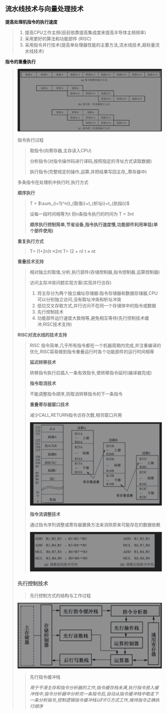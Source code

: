 ## 流水线技术与向量处理技术



__提高处理机指令的执行速度__

> 1. 提高CPU工作主频(目前依靠提高集成度来提高半导体主频频率)
> 2. 采用更好的算法和功能部件 (RISC)
> 3. 采用指令并行技术(提高单处理器性能的主要方法,流水线技术,超标量流水线技术)
>
> 

__指令的重叠执行__

> ![image-20210918103531244](image-20210918103531244.png)
>
> 
>
> 指令执行过程
>
> > 取指令(向寄存器,主存读入CPU)
> >
> > 分析指令(对指令操作码进行译码,按照指定的寻址方式读取数据)
> >
> > 执行指令(完整规定的操作,运算,并把结果写回主存,,寄存器中)
>
> 多条指令在处理机中执行时,执行方式
>
> __顺序执行__
>
> > T = $\sum_{i=1}^n(t_{取值i}+t_{析址i}+t_{执指i})$
> >
> > 设每一段时间相等为t 则n条指令执行的时间为 T = 3nt
> >
> > __顺序执行控制简单,节省设备,指令执行速度慢,功能部件利用率低(单个部件使用)__
>
> __重复执行方式__
>
> > T= (1+2n)t $\approx$2nt    T= (2 + n) t $\approx$ nt
>
> __重叠技术支持__
>
> > 相对独立的取值,分析,执行部件(存储控制器,指令控制器,运算控制器)
> >
> > 访问主存冲突问题实现方案(实现并行访存)
> >
> > 1. 将主存分为两个独立编址存储器:指令存储器和数据存储器,CPU可以分别独立访问,没有取址冲突和析址冲突
> > 2. 低位交叉存取方式,并行访问不在同一个存储体中的指令或数据
> > 3. 先行控制技术
> > 4. 功能部件运行速度大致相等,避免相互等待(先行控制技术缓冲,RISC技术支持)
>
> __RISC对流水线的技术支持__
>
> > RISC 指令简单,几乎所有指令都在一个机器周期内完成,并注重编译的优化,RISC容易做到指令重叠运行时各个功能部件的运行时间相等
> >
> > __延迟转移技术__
> >
> > 转移指令执行后插入一条有效指令,使转移指令延时(编译器完成)
> >
> > __指令取消技术__
> >
> > 不能调整指令顺序,则取消转移指令的下一条指令
> >
> > __重叠寄存器窗口技术__
> >
> > 减少CALL,RETURN指令访存次数,相邻窗口共用
> >
> > ![image-20210918114033869](image-20210918114033869.png)
> >
> > __指令流调整技术__
> >
> > 通过指令序列调整或寄存器置换方法来消除原来可能存在的数据依赖
> >
> > ![image-20210918114437752](image-20210918114437752.png)
>
> ### 先行控制技术
>
> > 先行控制方式的结构与工作过程
>
> ![image-20210918114716304](image-20210918114716304.png)
>
> > 先行指令缓冲栈
> >
> > _用于平滑主存和指令分析器的工作,指令缓存栈未满,执行指令放入缓冲栈中,指令分析器中分析完一条指令后,自动从指令缓冲栈中取走下一条分析指令,控制逻辑指令缓冲栈以FIFO方式工作,维持指令正确执行顺序_
> >
> > 
>
> 



